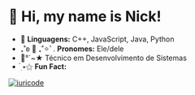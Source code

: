 <h1>👋 Hi, my name is Nick!</h1>
<ul>
  <li>📗 <strong>Linguagens:</strong> C++, JavaScript, Java, Python</li>
  <li>₊˚ʚ 🌱 ₊˚✧ﾟ. <strong>Pronomes:</strong> Ele/dele</li>
  <li>🍵°`~★ Técnico em Desenvolvimento de Sistemas</li>
  <li>๋࣭ ⭑⚝ <strong>Fun Fact:</strong></li>
</ul>
</ul>


[![iuricode](https://github-readme-stats.vercel.app/api/top-langs/?username=nickstarss&hide=html&layout=compact&theme=tokyonight)](https://github.com/anuraghazra/github-readme-stats)

<!--

Here are some ideas to get you started:

- 🔭 I’m currently working on ...
- 🌱 I’m currently learning ...
- 👯 I’m looking to collaborate on ...
- 🤔 I’m looking for help with ...
- 💬 Ask me about ...
- 📫 How to reach me: ...
- 😄 Pronouns: ...
- ⚡ Fun fact: ...
-->
